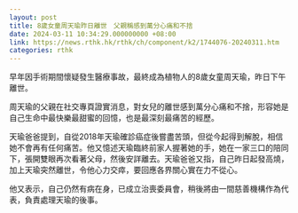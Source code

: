 ```yaml
---
layout: post
title: 8歲女童周天瑜昨日離世　父親稱感到萬分心痛和不捨
date: 2024-03-11 10:34:29.000000000 +08:00
link: https://news.rthk.hk/rthk/ch/component/k2/1744076-20240311.htm
categories: rthk
---
```


早年因手術期間懷疑發生醫療事故，最終成為植物人的8歲女童周天瑜，昨日下午離世。

周天瑜的父親在社交專頁證實消息，對女兒的離世感到萬分心痛和不捨，形容她是自己生命中最快樂最甜蜜的回憶，也是最深刻最痛苦的經歷。

天瑜爸爸提到，自從2018年天瑜確診癌症後嘗盡苦頭，但從今起得到解脫，相信她不會再有任何痛苦。他又憶述天瑜臨終前家人握著她的手，她在一家三口的陪同下，張開雙眼再次看著父母，然後安詳離去。天瑜爸爸又指，自己昨日起發高燒，加上天瑜突然離世，令他心力交瘁，要回應各界關心實在力不從心。

他又表示，自己仍然有病在身，已成立治喪委員會，稍後將由一間慈善機構作為代表，負責處理天瑜的後事。
